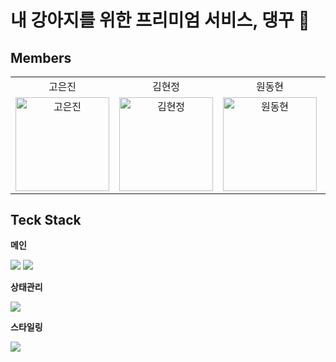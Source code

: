 # 내 강아지를 위한 프리미엄 서비스, 댕꾸 🐾

## Members

<table align="center">
  <tr align="center">
    <td>고은진</td>
    <td>김현정</td>
    <td>원동현</td>
    <td>조용주</td>
  </tr>
  <tr>
    <td align="center">
        <a href="https://github.com/rhdmswls12"><img src="https://avatars.githubusercontent.com/u/71330240?v=4" width="150px" alt="고은진"/><br /></a>
     </td>
     <td align="center">
        <a href="https://github.com/hyeonjeongk"><img src="https://avatars.githubusercontent.com/u/49943501?v=4" width="150px" alt="김현정"/><br /></a>
     </td>
     <td align="center">
         <a href="https://github.com/Hellol77"><img src="https://avatars.githubusercontent.com/u/76903801?v=4" width="150px" alt="원동현"/><br /></a>
     </td>
     <td align="center">
        <a href="https://github.com/rhdmswls12"><img src="https://avatars.githubusercontent.com/u/88637228?v=4" width="150px" alt="조용주"/><br /></a>
     </td>

  <tr>
</table>

## Teck Stack

**메인**

<div align="left">
<img src="https://img.shields.io/badge/TypeScript-3178C6?style=for-the-badge&logo=TypeScript&logoColor=white">
<img src="https://img.shields.io/badge/React-61DAFB?style=for-the-badge&logo=react&logoColor=white">

**상태관리**

<img src="https://img.shields.io/badge/Recoil-3578E5?style=for-the-badge&logo=Recoil&logoColor=white">

**스타일링**

<img src="https://img.shields.io/badge/Tailwindcss-06B6D4?style=for-the-badge&logo=Tailwindcss&logoColor=white">
